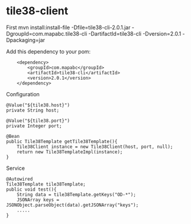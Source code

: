 # tile38-client

First
mvn install:install-file -Dfile=tile38-cli-2.0.1.jar -DgroupId=com.mapabc.tile38-cli -DartifactId=tile38-cli -Dversion=2.0.1 -Dpackaging=jar

Add this dependency to your pom:

        <dependency>
            <groupId>com.mapabc</groupId>
            <artifactId>tile38-cli</artifactId>
            <version>2.0.1</version>
        </dependency>
        


Configuration


    @Value("${tile38.host}")
    private String host;
    
    @Value("${tile38.port}")
    private Integer port;
    
    @Bean
    public Tile38Template getTile38Template(){
        Tile38Client instance = new Tile38Client(host, port, null);
        return new Tile38TemplateImpl(instance);
    }


Service


    @Autowired
    Tile38Template tile38Template;
    public void test(){
        String data = tile38Template.getKeys("OD-*");
        JSONArray keys = JSONObject.parseObject(data).getJSONArray("keys");
        .....
    }

    
    
